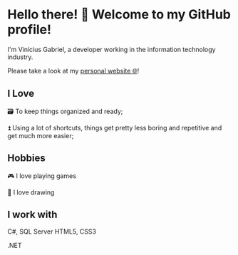 # Hello there! 👋 Welcome to my GitHub profile!

I'm Vinícius Gabriel, a developer working in the information technology industry.


Please take a look at my [personal website 🌐](https://monambike.github.io)!

## I Love

🗃️ To keep things organized and ready;

⏫ Using a lot of shortcuts, things get pretty less boring and repetitive and get much more easier;

## Hobbies

🎮 I love playing games

🎨 I love drawing

## I work with

C#, SQL Server
HTML5, CSS3

.NET
